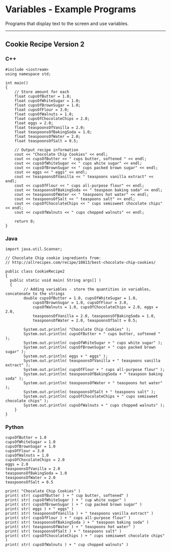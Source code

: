 # Variables - Example Programs

Programs that display text to the screen and use variables.

---

## Cookie Recipe Version 2

### C++

    #include <iostream>
    using namespace std;

    int main()
    {
        // Store amount for each
        float cupsOfButter = 1.0;
        float cupsOfWhiteSugar = 1.0;
        float cupsOfBrownSugar = 1.0;
        float cupsOfFlour = 3.0;
        float cupsOfWalnuts = 1.0;
        float cupsOfChocolateChips = 2.0;
        float eggs = 2.0;
        float teaspoonsOfVanilla = 2.0;
        float teaspoonsOfBakingSoda = 1.0;
        float teaspoonsOfWater = 2.0;
        float teaspoonsOfSalt = 0.5;

        // Output recipe information 
        cout << "Chocolate Chip Cookies" << endl;
        cout << cupsOfButter << " cups butter, softened " << endl;
        cout << cupsOfWhiteSugar << " cups white sugar" << endl;
        cout << cupsOfBrownSugar << " cups packed brown sugar" << endl;
        cout << eggs << " eggs" << endl;
        cout << teaspoonsOfVanilla << " teaspoons vanilla extract" << endl;
        cout << cupsOfFlour << " cups all-purpose flour" << endl;
        cout << teaspoonsOfBakingSoda << " teaspoon baking soda" << endl;
        cout << teaspoonsOfWater << " teaspoons hot water" << endl;
        cout << teaspoonsOfSalt << " teaspoons salt" << endl;
        cout << cupsOfChocolateChips << " cups semisweet chocolate chips" << endl;
        cout << cupsOfWalnuts << " cups chopped walnuts" << endl;

        return 0;
    }

### Java

    import java.util.Scanner;

    // Chocolate Chip cookie ingredients from:
    // http://allrecipes.com/recipe/10813/best-chocolate-chip-cookies/

    public class CookieRecipe2
    {
      public static void main( String args[] )
      {
            // Adding variables - store the quantities in variables, concatenate to the strings
            double cupsOfButter = 1.0, cupsOfWhiteSugar = 1.0,
                cupsOfBrownSugar = 1.0, cupsOfFlour = 3.0,
                cupsOfWalnuts = 1.0, cupsOfChocolateChips = 2.0, eggs = 2.0,
                teaspoonsOfVanilla = 2.0, teaspoonsOfBakingSoda = 1.0,
                teaspoonsOfWater = 2.0, teaspoonsOfSalt = 0.5;

            System.out.println( "Chocolate Chip Cookies" );
            System.out.println( cupsOfButter + " cups butter, softened " );
            System.out.println( cupsOfWhiteSugar + " cups white sugar" );
            System.out.println( cupsOfBrownSugar + " cups packed brown sugar" );
            System.out.println( eggs + " eggs" );
            System.out.println( teaspoonsOfVanilla + " teaspoons vanilla extract" );
            System.out.println( cupsOfFlour + " cups all-purpose flour" );
            System.out.println( teaspoonsOfBakingSoda + " teaspoon baking soda" );
            System.out.println( teaspoonsOfWater + " teaspoons hot water" );
            System.out.println( teaspoonsOfSalt + " teaspoons salt" );
            System.out.println( cupsOfChocolateChips + " cups semisweet chocolate chips" );
            System.out.println( cupsOfWalnuts + " cups chopped walnuts" );
        }
    }

### Python

    cupsOfButter = 1.0
    cupsOfWhiteSugar = 1.0
    cupsOfBrownSugar = 1.0
    cupsOfFlour = 3.0
    cupsOfWalnuts = 1.0
    cupsOfChocolateChips = 2.0
    eggs = 2.0
    teaspoonsOfVanilla = 2.0
    teaspoonsOfBakingSoda = 1.0
    teaspoonsOfWater = 2.0
    teaspoonsOfSalt = 0.5

    print( "Chocolate Chip Cookies" )
    print( str( cupsOfButter ) + " cup butter, softened" )
    print( str( cupsOfWhiteSugar ) + " cup white sugar" )
    print( str( cupsOfBrownSugar ) + " cup packed brown sugar" )
    print( str( eggs ) + " eggs" )
    print( str( teaspoonsOfVanilla ) + " teaspoons vanilla extract" )
    print( str( cupsOfFlour ) + " cups all-purpose flour" )
    print( str( teaspoonsOfBakingSoda ) + " teaspoon baking soda" )
    print( str( teaspoonsOfWater ) + " teaspoons hot water" )
    print( str( teaspoonsOfSalt ) + " teaspoons salt" )
    print( str( cupsOfChocolateChips ) + " cups semisweet chocolate chips" )
    print( str( cupsOfWalnuts ) + " cup chopped walnuts" )

